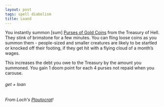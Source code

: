 ```yaml
---
layout: post
tags: spell diabolism
title: Loand
---
```


You instantly summon [sum] [Purses of Gold Coins](/2024/06/26/currency/) from the Treasury of Hell. They stink of brimstone for a few minutes. You can fling loose coins as you summon them - people-sized and smaller creatures are likely to be startled or knocked off their footing, if they get hit with a flying cloud of a month’s wages. 

This increases the debt you owe to the Treasury by the amount you summoned. You gain 1 doom point for each 4 purses not repaid when you carouse.
 
###### get + loan
###### From Loch's [Ploutocrat](https://nothicseye.blogspot.com/2023/02/the-root-of-all-evil-wizard-school.html)!
